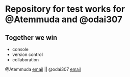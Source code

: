# Repository for test works for @Atemmuda and @odai307

## Together we win

* console
* version control
* collaboration

@Atemmuda [email](yaw.ayeboahfo@gmail.com) ||
@odai307 [email](gabrielafotey@gmail.com)
